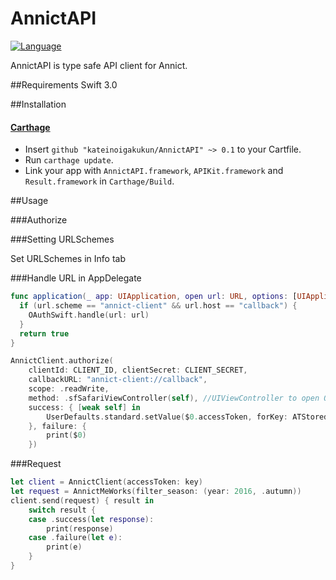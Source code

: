 # AnnictAPI

[![Language](https://img.shields.io/badge/swift-3.0-orange.svg)](http://swift.org)

AnnictAPI is type safe API client for Annict.

##Requirements
Swift 3.0

##Installation

#### [Carthage](https://github.com/Carthage/Carthage)

- Insert `github "kateinoigakukun/AnnictAPI" ~> 0.1` to your Cartfile.
- Run `carthage update`.
- Link your app with `AnnictAPI.framework`, `APIKit.framework` and `Result.framework` in `Carthage/Build`.

##Usage

###Authorize

###Setting URLSchemes

Set URLSchemes in Info tab

###Handle URL in AppDelegate
```swift
func application(_ app: UIApplication, open url: URL, options: [UIApplicationOpenURLOptionsKey : Any] = [:]) -> Bool {
  if (url.scheme == "annict-client" && url.host == "callback") {
    OAuthSwift.handle(url: url)
  }
  return true
}
```


```swift
AnnictClient.authorize(
	clientId: CLIENT_ID, clientSecret: CLIENT_SECRET,
    callbackURL: "annict-client://callback",
    scope: .readWrite,
    method: .sfSafariViewController(self), //UIViewController to open OAuth browser
    success: { [weak self] in
    	UserDefaults.standard.setValue($0.accessToken, forKey: ATStoredKey)
    }, failure: {
    	print($0)
    })
```

###Request

```swift
let client = AnnictClient(accessToken: key)
let request = AnnictMeWorks(filter_season: (year: 2016, .autumn))
client.send(request) { result in
	switch result {
    case .success(let response):
    	print(response)
    case .failure(let e):
		print(e)
	}
}
```
